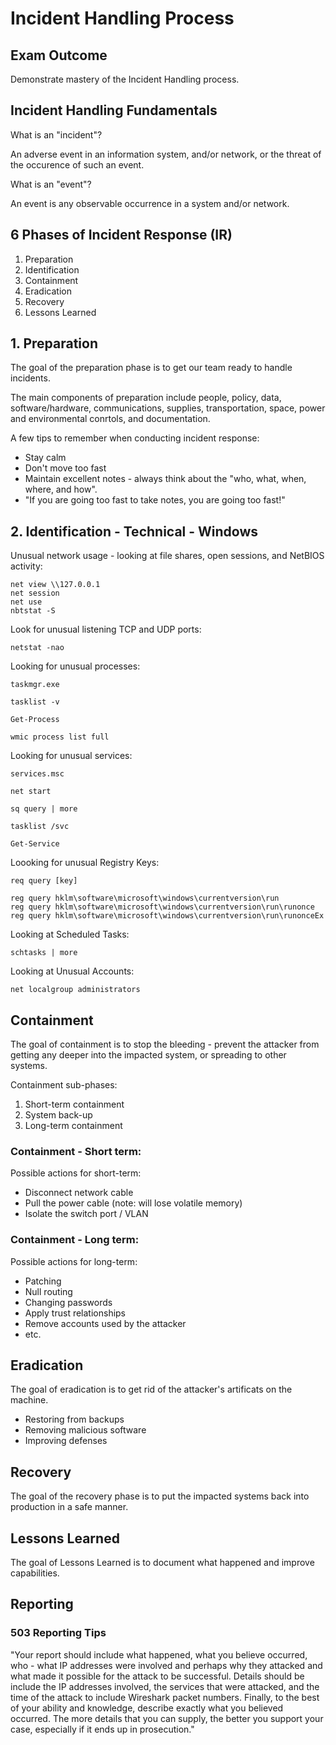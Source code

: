 # Incident Handling Process

## Exam Outcome

Demonstrate mastery of the Incident Handling process.

## Incident Handling Fundamentals

What is an "incident"?

An adverse event in an information system, and/or network, or the threat of the occurence of such an event.

What is an "event"?

An event is any observable occurrence in a system and/or network.

## 6 Phases of Incident Response (IR)

1. Preparation
2. Identification
3. Containment
4. Eradication
5. Recovery
6. Lessons Learned

## 1. Preparation

The goal of the preparation phase is to get our team ready to handle incidents.

The main components of preparation include people, policy, data, software/hardware, communications, supplies, transportation, space, power and environmental conrtols, and documentation.

A few tips to remember when conducting incident response:

- Stay calm
- Don't move too fast
- Maintain excellent notes - always think about the "who, what, when, where, and how".
- "If you are going too fast to take notes, you are going too fast!"

## 2. Identification - Technical - Windows

Unusual network usage - looking at file shares, open sessions, and NetBIOS activity:

```
net view \\127.0.0.1
net session
net use
nbtstat -S
```

Look for unusual listening TCP and UDP ports:

```
netstat -nao
```

Looking for unusual processes:

```
taskmgr.exe
```

```
tasklist -v
```

```
Get-Process
```

```
wmic process list full
```

Looking for unusual services:

```
services.msc
```

```
net start
```

```
sq query | more
```

```
tasklist /svc
```

```
Get-Service
```

Loooking for unusual Registry Keys:

```
req query [key]
```

```
reg query hklm\software\microsoft\windows\currentversion\run
reg query hklm\software\microsoft\windows\currentversion\run\runonce
reg query hklm\software\microsoft\windows\currentversion\run\runonceEx
```

Looking at Scheduled Tasks:

```
schtasks | more
```

Looking at Unusual Accounts:

```
net localgroup administrators
```

## Containment

The goal of containment is to stop the bleeding - prevent the attacker from getting any deeper into the impacted system, or spreading to other systems.

Containment sub-phases:

1. Short-term containment
2. System back-up
3. Long-term containment

### Containment - Short term:

Possible actions for short-term:

- Disconnect network cable
- Pull the power cable (note: will lose volatile memory)
- Isolate the switch port / VLAN

### Containment - Long term:

Possible actions for long-term:

- Patching
- Null routing
- Changing passwords
- Apply trust relationships
- Remove accounts used by the attacker
- etc.

## Eradication

The goal of eradication is to get rid of the attacker's artificats on the machine.

- Restoring from backups
- Removing malicious software
- Improving defenses

## Recovery

The goal of the recovery phase is to put the impacted systems back into production in a safe manner.

## Lessons Learned

The goal of Lessons Learned is to document what happened and improve capabilities.

## Reporting

### 503 Reporting Tips

"Your report should include what happened, what you believe occurred, who - what IP addresses were involved and perhaps why they attacked and what made it possible for the attack to be successful. Details should be include the IP addresses involved, the services that were attacked, and the time of the attack to include Wireshark packet numbers. Finally, to the best of your ability and knowledge, describe exactly what you believed occurred. The more details that you can supply, the better you support your case, especially if it ends up in prosecution."













